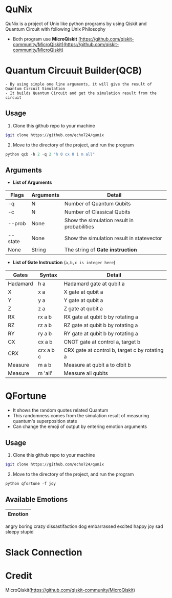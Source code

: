 # QuNix
QuNix is a project of Unix like python programs by using Qiskit and Quantum Circuit with following Unix Philosophy

- Both program use **MicroQiskit** [https://github.com/qiskit-community/MicroQiskit](https://github.com/qiskit-community/MicroQiskit)

# Quantum Circuuit Builder(QCB)
    
    - By using simple one line arguments, it will give the result of Quantum Circuit Simulation
    - It builds Quantum Circuit and get the simulation result from the circuit

## Usage

1. Clone this github repo to your machine

```Bash
$git clone https://github.com/echo724/qunix
```

2. Move to the directory of the project, and run the program
```Python
python qcb -h 2 -q 2 "h 0 cx 0 1 m all"
```

## Arguments

- **List of Arguments**

Flags|Arguments|Detail
---|---|---
-q|N|Number of Quantum Qubits
-c|N|Number of Classical Qubits
--prob|None|Show the simulation result in probabilities
--state|None|Show the simulation result in statevector
None|String|The string of **Gate instruction**

- **List of Gate Instruction** (`a,b,c is integer here`)

Gates|Syntax|Detail
---|---|---
Hadamard|h a| Hadamard gate at qubit a
X|x a| X gate at qubit a
Y|y a| Y gate at qubit a
Z|z a| Z gate at qubit a
RX|rx a b| RX gate at qubit b by rotating a
RZ|rz a b| RZ gate at qubit b by rotating a
RY|ry a b| RY gate at qubit b by rotating a
CX|cx a b| CNOT gate at control a, target b
CRX|crx a b c| CRX gate at control b, target c by rotating a
Measure|m a b| Measure at qubit a to clbit b
Measure|m 'all'| Measure all qubits

# QFortune

- It shows the random quotes related Quantum
- This randomness comes from the simulation result of measuring quantum's superposition state
- Can change the emoji of output by entering emotion arguments

## Usage

1. Clone this github repo to your machine

```Bash
$git clone https://github.com/echo724/qunix
```

2. Move to the directory of the project, and run the program


```Python
python qfortune -f joy
```

## Available Emotions

Emotion|
---|
angry
boring
crazy
dissastifaction
dog
embarrassed
excited
happy
joy
sad
sleepy
stupid


# Slack Connection

# Credit

MicroQiskit(https://github.com/qiskit-community/MicroQiskit)
